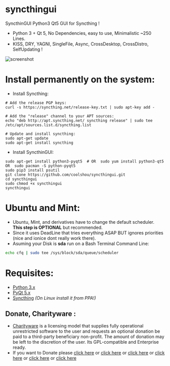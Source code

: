 syncthingui
===========

SyncthinGUI Python3 Qt5 GUI for Syncthing !

- Python 3 + Qt 5, No Dependencies, easy to use, Minimalistic ~250 Lines.
- KISS, DRY, YAGNI, SingleFile, Async, CrossDesktop, CrossDistro, SelfUpdating !


![screenshot](https://raw.githubusercontent.com/juancarlospaco/syncthingui/master/syncthingui.jpg)



# Install permanently on the system:

- Install Syncthing:
```
# Add the release PGP keys:
curl -s https://syncthing.net/release-key.txt | sudo apt-key add -

# Add the "release" channel to your APT sources:
echo "deb http://apt.syncthing.net/ syncthing release" | sudo tee /etc/apt/sources.list.d/syncthing.list

# Update and install syncthing:
sudo apt-get update
sudo apt-get install syncthing
```

- Install SyncthinGUI:
```
sudo apt-get install python3-pyqt5  # OR  sudo yum install python3-qt5  OR  sudo pacman -S python-pyqt5
sudo pip3 install psutil
git clone https://github.com/coolshou/syncthingui.git
cd syncthingui
sudo chmod +x syncthingui
syncthingui
```


# Ubuntu and Mint:

- Ubuntu, Mint, and derivatives have to change the default scheduler. **This step is OPTIONAL** but recommended.
- Since it uses DeadLine that tries everything ASAP BUT ignores priorities (nice and ionice dont really work there).
- Asuming your Disk is **sda** run on a Bash Terminal Command Line:

```bash
echo cfq | sudo tee /sys/block/sda/queue/scheduler
```


# Requisites:

- [Python 3.x](https://www.python.org "Python Homepage")
- [PyQt 5.x](http://www.riverbankcomputing.co.uk/software/pyqt/download5 "PyQt5 Homepage")
- [Syncthing](https://ind.ie/pulse "Syncthing Homepage") *(On Linux install it from PPA!)*


Donate, Charityware :
---------------------

- [Charityware](https://en.wikipedia.org/wiki/Donationware) is a licensing model that supplies fully operational unrestricted software to the user and requests an optional donation be paid to a third-party beneficiary non-profit. The amount of donation may be left to the discretion of the user. Its GPL-compatible and Enterprise ready.
- If you want to Donate please [click here](http://www.icrc.org/eng/donations/index.jsp) or [click here](http://www.atheistalliance.org/support-aai/donate) or [click here](http://www.msf.org/donate) or [click here](http://richarddawkins.net/) or [click here](http://www.supportunicef.org/) or [click here](http://www.amnesty.org/en/donate)
